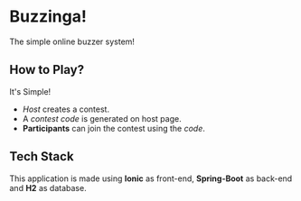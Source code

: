 # Buzzinga!

The simple online buzzer system!

## How to Play?
It's Simple!

* *Host* creates a contest. 
* A _contest code_ is generated on host page.
* **Participants** can join the contest using the _code_.

## Tech Stack

This application is made using **Ionic** as front-end, **Spring-Boot** as back-end and **H2** as database.
